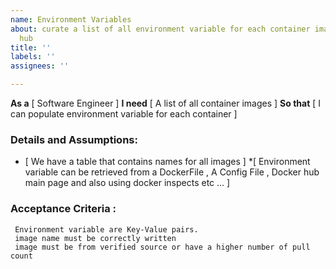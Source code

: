 ```yaml
---
name: Environment Variables
about: curate a list of all environment variable for each container image from docker
  hub
title: ''
labels: ''
assignees: ''

---
```


**As a** [ Software Engineer ]
**I need** [ A list of all container images ]
**So that** [ I can populate environment variable for each container ]

### Details and Assumptions:
  * [  We have a table that contains names for all images ] 
  *[  Environment variable can be retrieved from a DockerFile , A Config File , Docker hub main page and also using docker inspects etc ...  ]

### Acceptance Criteria :
     Environment variable are Key-Value pairs.
     image name must be correctly written
     image must be from verified source or have a higher number of pull count
